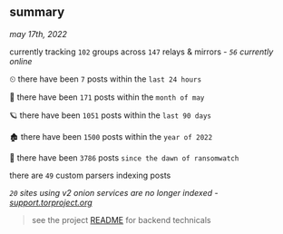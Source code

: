 
## summary
_may 17th, 2022_

currently tracking `102` groups across `147` relays & mirrors - _`56` currently online_

⏲ there have been `7` posts within the `last 24 hours`

🦈 there have been `171` posts within the `month of may`

🪐 there have been `1051` posts within the `last 90 days`

🏚 there have been `1500` posts within the `year of 2022`

🦕 there have been `3786` posts `since the dawn of ransomwatch`

there are `49` custom parsers indexing posts

_`20` sites using v2 onion services are no longer indexed - [support.torproject.org](https://support.torproject.org/onionservices/v2-deprecation/)_

> see the project [README](https://github.com/joshhighet/ransomwatch#ransomwatch--) for backend technicals

